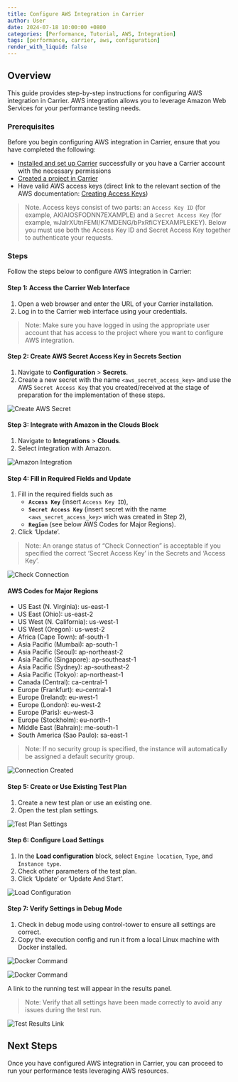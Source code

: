 ```yaml
---
title: Configure AWS Integration in Carrier
author: User
date: 2024-07-18 10:00:00 +0800
categories: [Performance, Tutorial, AWS, Integration]
tags: [performance, carrier, aws, configuration]
render_with_liquid: false
---
```


## Overview
This guide provides step-by-step instructions for configuring AWS integration in Carrier. AWS integration allows you to leverage Amazon Web Services for your performance testing needs.

### Prerequisites
Before you begin configuring AWS integration in Carrier, ensure that you have completed the following:
- [Installed and set up Carrier](https://getcarrier.io/posts/carrier-install) successfully or you have a Carrier account with the necessary permissions
- [Created a project in Carrier](https://getcarrier.io/posts/carrier-create-project)
- Have valid AWS access keys (direct link to the relevant section of the AWS documentation: [Creating Access Keys](https://docs.aws.amazon.com/IAM/latest/UserGuide/id_credentials_access-keys.html#Using_CreateAccessKey))
> Note. Access keys consist of two parts: an `Access Key ID` (for example, AKIAIOSFODNN7EXAMPLE) and a `Secret Access Key` (for example, wJalrXUtnFEMI/K7MDENG/bPxRfiCYEXAMPLEKEY). Below you must use both the Access Key ID and Secret Access Key together to authenticate your requests.

### Steps
Follow the steps below to configure AWS integration in Carrier:

#### Step 1: Access the Carrier Web Interface
1. Open a web browser and enter the URL of your Carrier installation.
2. Log in to the Carrier web interface using your credentials.
> Note: Make sure you have logged in using the appropriate user account that has access to the project where you want to configure AWS integration.

#### Step 2: Create AWS Secret Access Key in Secrets Section
1. Navigate to **Configuration** > **Secrets**.
2. Create a new secret with the name `<aws_secret_access_key>` and use the AWS `Secret Access Key` that you created/received at the stage of preparation for the implementation of these steps.

![Create AWS Secret](/assets/posts_img/aws_secret.png)

#### Step 3: Integrate with Amazon in the Clouds Block
1. Navigate to **Integrations** > **Clouds**.
2. Select integration with Amazon.

![Amazon Integration](/assets/posts_img/aws_integration.png)

#### Step 4: Fill in Required Fields and Update
1. Fill in the required fields such as
   - **`Access Key`** (insert `Access Key ID`),
   - **`Secret Access Key`** (insert secret with the name `<aws_secret_access_key>` wich was created in Step 2),
   - **`Region`** (see below AWS Codes for Major Regions).
3. Click ‘Update’.
> Note: An orange status of “Check Connection” is acceptable if you specified the correct ‘Secret Access Key’ in the Secrets and ‘Access Key’.

![Check Connection](/assets/posts_img/aws_check_connection.png)

#### AWS Codes for Major Regions
- US East (N. Virginia): us-east-1
- US East (Ohio): us-east-2
- US West (N. California): us-west-1
- US West (Oregon): us-west-2
- Africa (Cape Town): af-south-1
- Asia Pacific (Mumbai): ap-south-1
- Asia Pacific (Seoul): ap-northeast-2
- Asia Pacific (Singapore): ap-southeast-1
- Asia Pacific (Sydney): ap-southeast-2
- Asia Pacific (Tokyo): ap-northeast-1
- Canada (Central): ca-central-1
- Europe (Frankfurt): eu-central-1
- Europe (Ireland): eu-west-1
- Europe (London): eu-west-2
- Europe (Paris): eu-west-3
- Europe (Stockholm): eu-north-1
- Middle East (Bahrain): me-south-1
- South America (Sao Paulo): sa-east-1
> Note: If no security group is specified, the instance will automatically be assigned a default security group.

![Connection Created](/assets/posts_img/aws_connection_created.png)

#### Step 5: Create or Use Existing Test Plan
1. Create a new test plan or use an existing one.
2. Open the test plan settings.

![Test Plan Settings](/assets/posts_img/test_plan_settings.png)

#### Step 6: Configure Load Settings
1. In the **Load configuration** block, select `Engine location`, `Type`, and `Instance type`.
2. Check other parameters of the test plan.
3. Click ‘Update’ or ‘Update And Start’.

![Load Configuration](/assets/posts_img/aws_load_configuration.png)

#### Step 7: Verify Settings in Debug Mode
1. Check in debug mode using control-tower to ensure all settings are correct.
2. Copy the execution config and run it from a local Linux machine with Docker installed.

![Docker Command](/assets/posts_img/docker_command_btn.png)

![Docker Command](/assets/posts_img/docker_command.png)

A link to the running test will appear in the results panel.
> Note: Verify that all settings have been made correctly to avoid any issues during the test run.

![Test Results Link](/assets/posts_img/test_results_link.png)

## Next Steps
Once you have configured AWS integration in Carrier, you can proceed to run your performance tests leveraging AWS resources.
